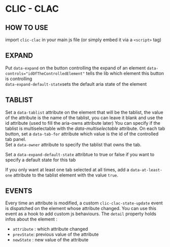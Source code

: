 # CLIC - CLAC

## HOW TO USE

import `clic-clac` in your main js file (or simply embed it via a `<script>` tag)

## EXPAND

 Put `data-expand` on the button controlling the expand of an element
`data-controls="idOfTheControlledElement"` tells the lib which element this button is controlling  
`data-expand-default-state`sets the default aria state of the element

## TABLIST

Set a `data-tablist` attribute on the element that will be the tablist,
the value of the attribute
is the name of the tablist, you can leave it blank and use
the id attribute (used to fill the aria-owns attribute later)
You can specify if the tablist is multiselectable with the *data-multiselectable* attribute.
On each tab button, set a `data-tab-for` attribute which value is the id
of the controlled tab panel.  
Set a `data-owner` attribute 
to specify the tablist that owns the tab.  

Set a `data-expand-default-state` attribtue to true or false if you want
to specify a default state for this tab

If you only want at least one tab selected at all times, add a `data-at-least-one` attribute to the tablist element with the value `true`.

## EVENTS

Every time  an attribute is modified, a custom `clic-clac-state-update` event is dispatched on the element whose attribute changed.
You can use this event as a hook to add custom js behaviours.
The `detail` property holds infos about the element : 
 - `attribute` : which attribute changed
 - `prevState`: previous value of the attribute
 - `newState` : new value of the attribute
